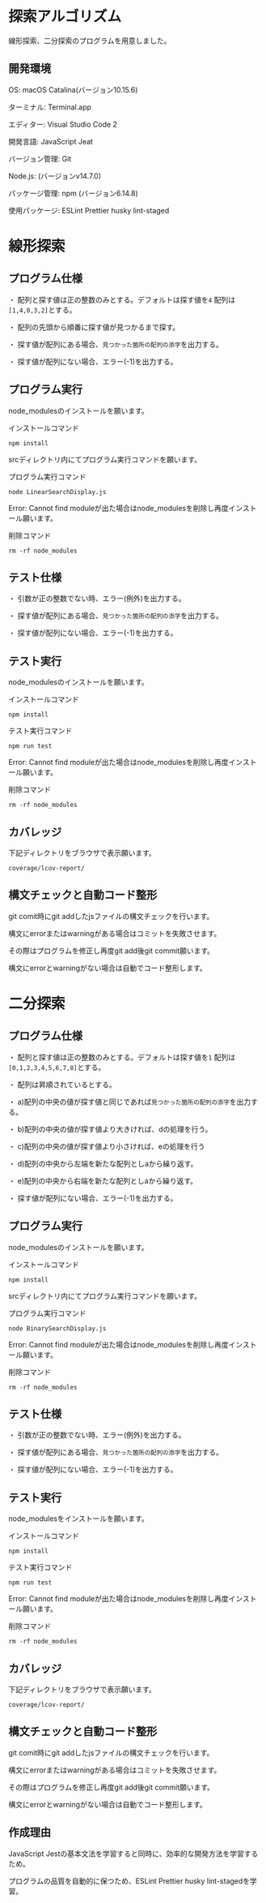 # 探索アルゴリズム

線形探索、二分探索のプログラムを用意しました。

## 開発環境

OS: macOS Catalina(バージョン10.15.6)

ターミナル: Terminal.app

エディター: Visual Studio Code 2

開発言語: JavaScript Jeat

バージョン管理: Git

Node.js: (バージョンv14.7.0)

パッケージ管理: npm (バージョン6.14.8)

使用パッケージ: ESLint Prettier husky lint-staged

# 線形探索

## プログラム仕様

・ 配列と探す値は正の整数のみとする。デフォルトは探す値を`4` 配列は`[1,4,0,3,2]`とする。

・ 配列の先頭から順番に探す値が見つかるまで探す。

・ 探す値が配列にある場合、`見つかった箇所の配列の添字`を出力する。
 
・ 探す値が配列にない場合、エラー(-1)を出力する。

## プログラム実行

node_modulesのインストールを願います。

インストールコマンド

```
npm install 
```

srcディレクトリ内にてプログラム実行コマンドを願います。

プログラム実行コマンド

```
node LinearSearchDisplay.js
```

Error: Cannot find moduleが出た場合はnode_modulesを削除し再度インストール願います。

削除コマンド

```
rm -rf node_modules
```


## テスト仕様

・ 引数が正の整数でない時、エラー(例外)を出力する。

・ 探す値が配列にある場合、`見つかった箇所の配列の添字`を出力する。

・ 探す値が配列にない場合、エラー(-1)を出力する。

## テスト実行

node_modulesのインストールを願います。

インストールコマンド

```
npm install 
```

テスト実行コマンド

```
npm run test
```

Error: Cannot find moduleが出た場合はnode_modulesを削除し再度インストール願います。

削除コマンド

```
rm -rf node_modules
```

## カバレッジ

下記ディレクトリをブラウザで表示願います。

```
coverage/lcov-report/
```

## 構文チェックと自動コード整形

git comit時にgit addしたjsファイルの構文チェックを行います。

構文にerrorまたはwarningがある場合はコミットを失敗させます。

その際はプログラムを修正し再度git add後git commit願います。

構文にerrorとwarningがない場合は自動でコード整形します。

# 二分探索

## プログラム仕様

・ 配列と探す値は正の整数のみとする。デフォルトは探す値を`1` 配列は`[0,1,2,3,4,5,6,7,8]`とする。

・ 配列は昇順されているとする。

・ a)配列の中央の値が探す値と同じであれば`見つかった箇所の配列の添字`を出力する。

・ b)配列の中央の値が探す値より大きければ、dの処理を行う。

・ c)配列の中央の値が探す値より小さければ、eの処理を行う

・ d)配列の中央から左端を新たな配列としaから繰り返す。

・ e)配列の中央から右端を新たな配列としaから繰り返す。

・ 探す値が配列にない場合、エラー(-1)を出力する。

## プログラム実行

node_modulesのインストールを願います。

インストールコマンド

```
npm install 
```

srcディレクトリ内にてプログラム実行コマンドを願います。

プログラム実行コマンド

```
node BinarySearchDisplay.js
```

Error: Cannot find moduleが出た場合はnode_modulesを削除し再度インストール願います。

削除コマンド

```
rm -rf node_modules
```


## テスト仕様

・ 引数が正の整数でない時、エラー(例外)を出力する。

・ 探す値が配列にある場合、`見つかった箇所の配列の添字`を出力する。

・ 探す値が配列にない場合、エラー(-1)を出力する。

## テスト実行

node_modulesをインストールを願います。

インストールコマンド

```
npm install 
```

テスト実行コマンド

```
npm run test
```

Error: Cannot find moduleが出た場合はnode_modulesを削除し再度インストール願います。

削除コマンド

```
rm -rf node_modules
```

## カバレッジ

下記ディレクトリをブラウザで表示願います。

```
coverage/lcov-report/
```

## 構文チェックと自動コード整形

git comit時にgit addしたjsファイルの構文チェックを行います。

構文にerrorまたはwarningがある場合はコミットを失敗させます。

その際はプログラムを修正し再度git add後git commit願います。

構文にerrorとwarningがない場合は自動でコード整形します。

## 作成理由

JavaScript Jestの基本文法を学習すると同時に、効率的な開発方法を学習するため。

プログラムの品質を自動的に保つため、ESLint Prettier husky lint-stagedを学習。

